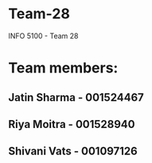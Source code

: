 # Team-28
INFO 5100 - Team 28

# Team members:
## Jatin Sharma - 001524467
## Riya Moitra - 001528940
## Shivani Vats - 001097126
